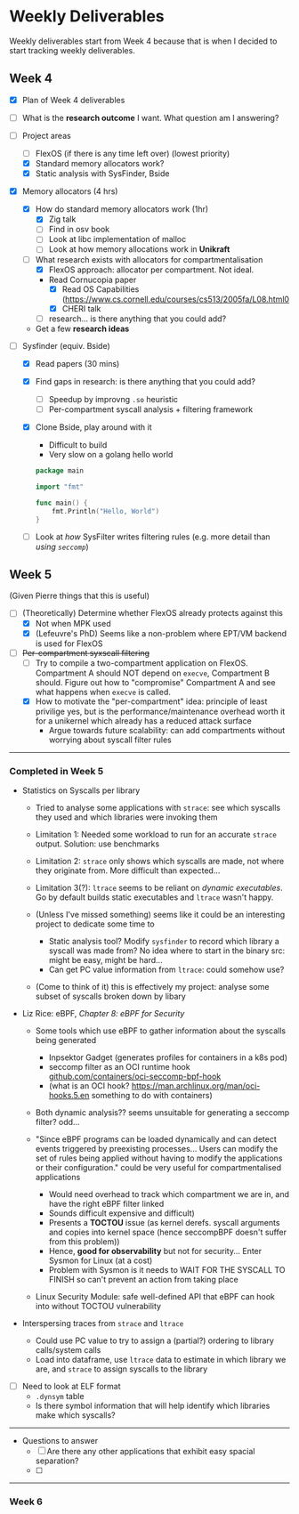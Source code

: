 # Weekly Deliverables

Weekly deliverables start from Week 4 because that is when I decided to start tracking weekly deliverables.

## Week 4
- [x] Plan of Week 4 deliverables
- [ ] What is the **research outcome** I want. What question am I answering?

- [ ] Project areas
    - [ ] FlexOS (if there is any time left over) (lowest priority)
    - [x] Standard memory allocators work?
    - [x] Static analysis with SysFinder, Bside

- [x] Memory allocators (4 hrs)
    - [x] How do standard memory allocators work (1hr)
        - [x] Zig talk
        - [ ] Find in osv book
        - [ ] Look at libc implementation of malloc
        - [ ] Look at how memory allocations work in **Unikraft**
    - [ ] What research exists with allocators for compartmentalisation
        - [x] FlexOS approach: allocator per compartment. Not ideal.
        - Read Cornucopia paper
            - [x] Read OS Capabilities (https://www.cs.cornell.edu/courses/cs513/2005fa/L08.html0
            - [x] CHERI talk 
        - [ ] research... is there anything that you could add?
    - Get a few **research ideas**

- [ ] Sysfinder (equiv. Bside)
    - [x] Read papers (30 mins)
    - [x] Find gaps in research: is there anything that you could add?
        - [ ] Speedup by improvng `.so` heuristic
        - [ ] Per-compartment syscall analysis + filtering framework
    - [x] Clone Bside, play around with it
        - Difficult to build
        -  Very slow on a golang hello world
        ```go
        package main

        import "fmt"

        func main() {
            fmt.Println("Hello, World")
        }
        ```
    - [ ] Look at _how_ SysFilter writes filtering rules (e.g. more detail than _using `seccomp`_)


## Week 5
(Given Pierre things that this is useful)
- [ ] (Theoretically) Determine whether FlexOS already protects against this
    - [x] Not when MPK used
    - [x] (Lefeuvre's PhD) Seems like a non-problem where EPT/VM backend is used for FlexOS
- [ ] ~~Per-compartment syxscall filtering~~
    - [ ] Try to compile a two-compartment application on FlexOS. Compartment A should NOT depend on `execve`, Compartment B should. Figure out how to "compromise" Compartment A and see what happens when `execve` is called.
    - [x] How to motivate the "per-compartment" idea: principle of least privilige yes, but is the performance/maintenance overhead worth it for a unikernel which already has a reduced attack surface
        - Argue towards future scalability: can add compartments without worrying about syscall filter rules
        

---
### Completed in Week 5

- Statistics on Syscalls per library
    - Tried to analyse some applications with `strace`: see which syscalls they used and which libraries were invoking them
    - Limitation 1: Needed some workload to run for an accurate `strace` output. Solution: use benchmarks
    - Limitation 2: `strace` only shows which syscalls are made, not where they originate from. More difficult than expected...
    - Limitation 3(?): `ltrace` seems to be reliant on _dynamic executables_. Go by default builds static executables and `ltrace` wasn't happy. 

    - (Unless I've missed something) seems like it could be an interesting project to dedicate some time to
        - Static analysis tool? Modify `sysfinder` to record which library a syscall was made from? No idea where to start in the binary src: might be easy, might be hard...
        - Can get PC value information from `ltrace`: could somehow use?

    - (Come to think of it) this is effectively my project: analyse some subset of syscalls broken down by libary

- Liz Rice: eBPF, _Chapter 8: eBPF for Security_
    - Some tools which use eBPF to gather information about the syscalls being generated
        - Inpsektor Gadget (generates profiles for containers in a k8s pod)
        - seccomp filter as an OCI runtime hook [github.com/containers/oci-seccomp-bpf-hook](https://github.com/containers/oci-seccomp-bpf-hook)
        - (what is an OCI hook? https://man.archlinux.org/man/oci-hooks.5.en something to do with containers)

    - Both dynamic analysis?? seems unsuitable for generating a seccomp filter? odd...

    - "Since eBPF programs can be loaded dynamically and can detect events triggered by preexisting processes... Users can modify the set of rules being applied without having to modify the applications or their configuration." could be very useful for compartmentalised applications
        - Would need overhead to track which compartment we are in, and have the right eBPF filter linked
        - Sounds difficult expensive and difficult)
        - Presents a **TOCTOU** issue (as kernel derefs. syscall arguments and copies into kernel space (hence seccompBPF doesn't suffer from this problem))
        - Hence, **good for observability** but not for security... Enter Sysmon for Linux (at a cost)
        - Problem with Sysmon is it needs to WAIT FOR THE SYSCALL TO FINISH so can't prevent an action from taking place
    
   - Linux Security Module: safe well-defined API that eBPF can hook into without TOCTOU vulnerability

- Interspersing traces from `strace` and `ltrace`
    - Could use PC value to try to assign a (partial?) ordering to library calls/system calls
    - Load into dataframe, use `ltrace` data to estimate in which library we are, and `strace` to assign syscalls to the library

- [ ] Need to look at ELF format
     - `.dynsym` table
     - Is there symbol information that will help identify which libraries make which syscalls?


---
- Questions to answer
    - [ ] Are there any other applications that exhibit easy spacial separation?
    - [ ] 



---
### Week 6



